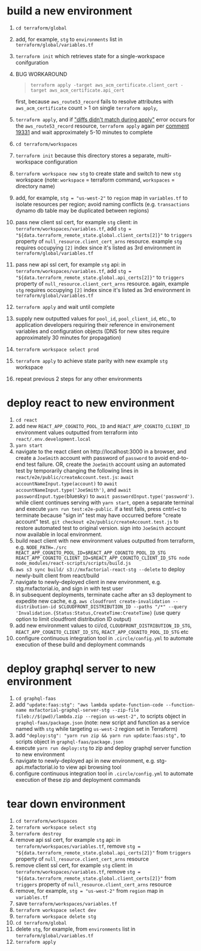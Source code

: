 # build a new environment

1. `cd terraform/global`
1. add, for example, `stg` to `environments` list in `terraform/global/variables.tf`
1. `terraform init` which retrieves state for a single-workspace conifguration
1. BUG WORKAROUND

   > `terraform apply -target aws_acm_certificate.client_cert -target aws_acm_certificate.api_cert`

   first, because `aws_route53_record` fails to resolve attributes with `aws_acm_certificate` count > 1 on single `terraform apply`,

1. `terraform apply`, and if ["diffs didn't match during apply"](https://github.com/hashicorp/terraform/issues/19331) error occurs for the `aws_route53_record` resource, `terraform apply` again per [comment 19331](https://github.com/hashicorp/terraform/issues/19331#issue-379115920) and wait approximately 5-10 minutes to complete
1. `cd terraform/workspaces`
1. `terraform init` because this directory stores a separate, multi-workspace configuration
1. `terraform workspace new stg` to create state and switch to new `stg` workspace (note: `workspace` = terraform command, `workspaces` = directory name)
1. add, for example, `stg = "us-west-2"` to `region` map in `variables.tf` to isolate resources per region; avoid naming conflicts (e.g. `transactions` dynamo db table may be duplicated between regions)
1. pass new client ssl cert, for example `stg` client: in `terraform/workspaces/variables.tf`, add `stg = "${data.terraform_remote_state.global.client_certs[2]}"` to `triggers` property of `null_resource.client_cert_arns` resource. example `stg` requires occupying `[2]` index since it's listed as 3rd environment in `terraform/global/variables.tf`
1. pass new api ssl cert, for example `stg` api: in `terraform/workspaces/variables.tf`, add `stg = "${data.terraform_remote_state.global.api_certs[2]}"` to `triggers` property of `null_resource.client_cert_arns` resource. again, example `stg` requires occupying `[2]` index since it's listed as 3rd environment in `terraform/global/variables.tf`
1. `terraform apply` and wait until complete
1. supply new outputted values for `pool_id`, `pool_client_id`, etc., to application developers requiring their reference in environement variables and configuration objects (DNS for new sites require approximately 30 minutes for propagation)
1. `terraform workspace select prod`
1. `terraform apply` to achieve state parity with new example `stg` workspace
1. repeat previous 2 steps for any other environments

# deploy react to new environment

1. `cd react`
1. add new `REACT_APP_COGNITO_POOL_ID` and `REACT_APP_COGNITO_CLIENT_ID` environment values outputted from terraform into `react/.env.development.local`
1. `yarn start`
1. navigate to the react client on http://localhost:3000 in a browser, and create a `JoeSmith` account with password of `password` to avoid end-to-end test failure. OR, create the `JoeSmith` account using an automated test by temporarily changing the following lines in `react/e2e/public/createAccount.test.js`: `await accountNameInput.type(account)` to `await accountNameInput.type('JoeSmith')`, and `await passwordInput.type(`bluesky`)` to `await passwordInput.type('password')`. while client continues serving with `yarn start`, open a separate terminal and execute `yarn run test:e2e-public`. if a test fails, press cntrl+c to terminate because "sign in" test may have occurred before "create account" test. `git checkout e2e/public/createAccount.test.js` to restore automated test to original version. sign into `JoeSmith` account now available in local environment.
1. build react client with new environment values outputted from terraform, e.g. `NODE_PATH=./src REACT_APP_COGNITO_POOL_ID=$REACT_APP_COGNITO_POOL_ID_STG REACT_APP_COGNITO_CLIENT_ID=$REACT_APP_COGNITO_CLIENT_ID_STG node node_modules/react-scripts/scripts/build.js`
1. `aws s3 sync build/ s3://mxfactorial-react-stg --delete` to deploy newly-built client from react/build
1. navigate to newly-deployed client in new environment, e.g. stg.mxfactorial.io, and sign in with test user
1. in subsequent deployments, terminate cache after an s3 deployment to expedite new cache, e.g. `aws cloudfront create-invalidation --distribution-id $CLOUDFRONT_DISTRIBUTION_ID --paths "/*" --query 'Invalidation.{Status:Status,CreateTime:CreateTime}` (use query option to limit cloudfront distribution ID output)
1. add new environment values to ci/cd, `CLOUDFRONT_DISTRIBUTION_ID_STG`, `REACT_APP_COGNITO_CLIENT_ID_STG`, `REACT_APP_COGNITO_POOL_ID_STG` etc
1. configure continuous integration tool in `.circle/config.yml` to automate execution of these build and deployment commands

# deploy graphql server to new environment

1. `cd graphql-faas`
1. add `"update:faas:stg": "aws lambda update-function-code --function-name mxfactorial-graphql-server-stg --zip-file fileb://$(pwd)/lambda.zip --region us-west-2",` to scripts object in `graphql-faas/package.json` (note: new script and function as a service named with `stg` while targeting `us-west-2` region set in Terraform)
1. add `"deploy:stg": "yarn run zip && yarn run update:faas:stg",` to scripts object in `graphql-faas/package.json`
1. execute `yarn run deploy:stg` to zip and deploy graphql server function to new environment
1. navigate to newly-deployed api in new environment, e.g. stg-api.mxfactorial.io to view api browsing tool
1. configure continuous integration tool in `.circle/config.yml` to automate execution of these zip and deployment commands

# tear down environment

1. `cd terraform/workspaces`
1. `terraform workspace select stg`
1. `terraform destroy`
1. remove api ssl cert, for example `stg` api: in `terraform/workspaces/variables.tf`, remove `stg = "${data.terraform_remote_state.global.api_certs[2]}"` from `triggers` property of `null_resource.client_cert_arns` resource
1. remove client ssl cert, for example `stg` client: in `terraform/workspaces/variables.tf`, remove `stg = "${data.terraform_remote_state.global.client_certs[2]}"` from `triggers` property of `null_resource.client_cert_arns` resource
1. remove, for example, `stg = "us-west-2"` from `region` map in `variables.tf`
1. save `terraform/workspaces/variables.tf`
1. `terraform workspace select dev`
1. `terraform workspace delete stg`
1. `cd terraform/global`
1. delete `stg`, for example, from `environments` list in `terraform/global/variables.tf`
1. `terraform apply`
